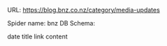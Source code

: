 URL: https://blog.bnz.co.nz/category/media-updates

Spider name: bnz
DB Schema:

date
title
link
content
